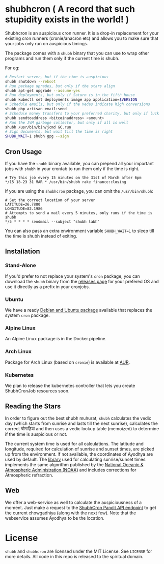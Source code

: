 # shubhcron ( A record that such stupidity exists in the world! )

Shubhcron is an auspicious cron runner. It is a drop-in replacement for your existing cron runners (cronie/anacron etc) and allows you to make sure that your jobs only run on auspicious timings.

The package comes with a `shubh` binary that you can use to wrap other programs and run them only if the current time is shubh.

For eg:

```bash
# Restart server, but if the time is auspicious
shubh shutdown --reboot
# Run package uprades, but only if the stars align
shubh apt-get upgrade --assume-yes
# Run deployments, but only if Saturn is in the fifth house
shubh kubectl set deployments image app application=$VERSION
# Schedule emails, but only if the Vedas indicate high conversions
shubh php artisan email:send
# Schedule money transfers to your preferred charity, but only if luck favours
shubh sendtoaddress <bitcoinaddress> <amount>
# Run the JVM garbage collector, but only if all is well
shubh /usr/bin/bin/jcmd GC.run
# Sign documents, but wait till the time is right
SHUBH_WAIT=1 shubh gpg --sign
```

## Cron Usage

If you have the `shubh` binary available, you can prepend all your important jobs with `shubh` in your crontab to run them only if the time is right.

```
# Try this job every 15 minutes on the 31st of March after 6pm
*/15 18-23 31 MAR * /usr/bin/shubh rake finance:closing
```

If you are using the `shubhcron` package, you can omit the `/usr/bin/shubh`:

```
# Set the correct location of your server
LATITUDE=26.7880
LONGITUDE=82.1986
# Attempts to send a mail every 5 minutes, only runs if the time is shubh
*/5 * * * * sendmail --subject "shubh labh"
```

You can also pass an extra environment variable `SHUBH_WAIT=1` to sleep till the time is shubh instead of exiting.

## Installation

### Stand-Alone

If you'd prefer to not replace your system's `cron` package, you can download the `shubh` binary from the [releases page][releases] for your prefered OS and use it directly as a prefix in your cronjobs.

### Ubuntu

We have a ready [Debian and Ubuntu package][releases] available that replaces the system `cron` package.

### Alpine Linux

An Alpine Linux package is in the Docker pipeline.

### Arch Linux

Package for Arch Linux (based on `cronie`) is available at [AUR][aur].

### Kubernetes

We plan to release the kubernetes controller that lets you create ShubhCronJob resources soon.

## Reading the Stars

In order to figure out the best shubh muhurat, `shubh` calculates the vedic day (which starts from sunrise and lasts till the next sunrise), calculates the correct चौगाड़िया and then uses a vedic lookup table (memoized) to determine if the time is auspicious or not.

The current system time is used for all calculations. The latitude and longitude, required for calculation of sunrise and sunset times, are picked up from the environment. If not available, the coordinates of Ayodhya are used by default.
The [library]((https://github.com/kelvins/sunrisesunset)) used for calculating sunrise/sunset times implements the same algorithm published by the [National Oceanic & Atmospheric Administration (NOAA)][noaa] and includes corrections for Atmospheric refraction.

## Web

We offer a web-service as well to calculate the auspiciousness of a moment. Just make a request to the [ShubhCron Pandit API endpoint](https://shubhcron-pandit.herokuapp.com/chowgadhiya) to get the current chowgadhiya (along with the next few).
Note that the webservice assumes Ayodhya to be the location.

# License

`shubh` and `shubhcron` are licensed under the MIT License. See `LICENSE` for more details. All code in this repo is released to the spiritual domain.

[releases]: https://github.com/razorpay/shubhcron/releases/latest
[aur]: https://aur.archlinux.org/packages/shubhcron
[noaa]: http://www.noaa.gov/
